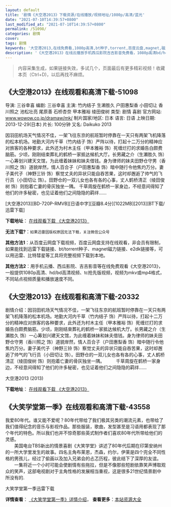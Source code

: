 ```yaml
---
layout: default
title: '剧情《大空港2013》下载资源/在线播放/视频地址/1080p/高清/蓝光'
date: "2021-07-10T14:39:57+0800"
last_modified_at: "2021-07-10T14:39:57+0800"
permalink: /51098/
categories: 剧情
cover:
tags: 剧情
keywords: '大空港2013,在线免费看,1080p高清,bt种子,torrent,百度云盘,magnet,磁力链,迅雷下载资源'
description: '《大空港2013》在线云播放手机西瓜影院吉吉影音免费看，1080p高清bd/hd未删减完整版和tc抢先枪版，mkv/mp4格式，附带bt/torrent种子、magnet/磁力链、百度云盘、网盘资源迅雷下载链接'
---
```


>内容采集生成，如果链接失效，多试几个，页面最后有更多精彩视频！收藏本页（Ctrl+D)，以后再找不麻烦。


## 《大空港2013》在线观看和高清下载-51098

导演: 三谷幸喜 编剧: 三谷幸喜 主演: 竹内结子 生濑胜久 户田惠梨香 小田切让 香川照之 池松壮亮 尾原善 石桥杏奈 甲本雅裕 绫田俊树 类型: 剧情 喜剧 官方网站: www.wowow.co.jp/dramaw/mk/ 制片国家/地区: 日本 语言: 日语 上映日期: 2013-12-29(日本) 片长: 100分钟 又名: Daikuko 2013

因羽田机场天气情况不佳，一架飞往东京的航班暂时停靠在一天只有两架飞机降落的松本机场。地勤大河内千草（竹内结子 饰）严阵以待，打起十二万分的精神应对旅客的各种要求，此外还为村木主任（甲本雅裕 饰）死缠烂打的求婚告白颇费脑筋。少顷，刚刚结束葬礼的鹤桥一家抵达候机大厅。长男藏之介（生瀬胜久 饰）一心筹划兴建天文馆，为此缠着妹妹和妹夫借钱。身为律师的妹夫田野仓守男（香川照之 饰）道貌岸然，情人百合子（户田惠梨香 饰）暗中随行令他焦灼万分。妻子美代子（神野三铃 饰）察觉丈夫的异状只能自吞苦果，这时却邂逅了帅气的飞行员（小田切让 饰）。田野仓的一双儿女也各有各的心事，丈人鹤桥清正（绫田俊树 饰）则抱着亡妻的骨灰独坐一隅。 千草周旋在鹤桥一家身边，不经意间得知了他们的许多秘密，也见证着他们之间隐隐的羁绊……


[大空港2013][BD-720P-RMVB][日语中字][豆瓣8.4分][1022MB][2013][BT下载/迅雷下载]

**下载地址**： [在线观看下载 《大空港2013》](https://www.btdx8.com/torrent/daikuko_2013.html) 


**无法下载?**：`如果迅雷因版权原因无法下载，关注微信公众号 `

**其他方法1**：从百度云网盘下载视频，百度云网盘支持在线观看，非会员有限制，如果能找到迅雷下载链接、bt/torrent种子、magnet磁力链接、e2dk链接等，可以用迅雷、比特彗星等工具将完整视频下载到本地。

**其他方法2**：用手机云播、西瓜影院、吉吉影音等在线免费观看《大空港2013》，一般提供1080p高清、hd/bd高清视频、tc抢先版视频，视频为mkv或mp4格式，不同站点视频质量和播放速度不同。


## 《大空港2013》在线观看和高清下载-20332

剧情介绍：因羽田机场天气情况不佳，一架飞往东京的航班暂时停靠在一天只有两架飞机降落的松本机场。地勤大河内千草（竹内结子 饰）严阵以待，打起十二万分的精神应对旅客的各种要求，此外还为村木主任（甲本雅裕 饰）死缠烂打的求婚告白颇费脑筋。少顷，刚刚结束葬礼的鹤桥一家抵达候机大厅。长男藏之介（生瀬胜久 饰）一心筹划兴建天文馆，为此缠着妹妹和妹夫借钱。身为律师的妹夫田野仓守男（香川照之 饰）道貌岸然，情人百合子（户田惠梨香 饰）暗中随行令他焦灼万分。妻子美代子（神野三铃 饰）察觉丈夫的异状只能自吞苦果，这时却邂逅了帅气的飞行员（小田切让 饰）。田野仓的一双儿女也各有各的心事，丈人鹤桥清正（绫田俊树 饰）则抱着亡妻的骨灰独坐一隅。  　　千草周旋在鹤桥一家身边，不经意间得知了他们的许多秘密，也见证着他们之间隐隐的羁绊……


大空港2013 (2013)

**下载地址**： [在线观看下载 《大空港2013》](https://www.btbtdy.me/btdy/dy1915.html) 


## 《大笑学堂第一季》在线观看和高清下载-43558

我爱80年代。谁又能不爱呢？80年代带给了我们极其另类的潮流元素，也带给了我们值得纪念的音乐与影视作品。那些服装，歌曲，发型甚至是习语用都表现了那个年代的特色。所以我们也并不惊奇那些英式制作者们喜欢80年代所带给他们的灵感。<br />　　美国电台TBS新出的情景喜剧《大笑学堂》讲述了80年代后期在印第安纳州的一所大学里发生的故事。四名主角布莱恩，杰森，约尔，伊莱是四个完全不同性格的男孩儿，经过了偷画以及加入兄弟会的忐忑历程，彼此结下了深厚的友谊。<br />　　一集将近一个小时可能会使剧情有些拖拉，但是不像那些短剧依靠笑声博取观众的笑声，这部电视剧对于主角性格的发展相当重视，这是很多21世纪情景剧中所没有的.


大笑学堂第一季迅雷下载

**详情查看**： [《大笑学堂第一季》详情介绍](/movie/43558/)， **查看更多**：[本站资源大全](/movie/t/all/)

